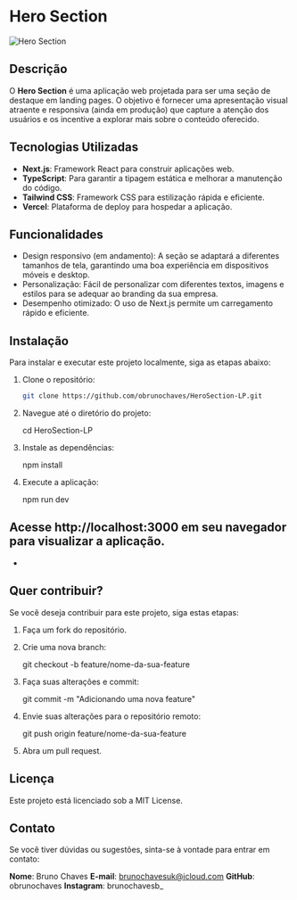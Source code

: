 # Hero Section

![Hero Section](/img-captura.png)


## Descrição

O **Hero Section** é uma aplicação web projetada para ser uma seção de destaque em landing pages. O objetivo é fornecer uma apresentação visual atraente e responsiva (ainda em produção) que capture a atenção dos usuários e os incentive a explorar mais sobre o conteúdo oferecido.

## Tecnologias Utilizadas

- **Next.js**: Framework React para construir aplicações web.
- **TypeScript**: Para garantir a tipagem estática e melhorar a manutenção do código.
- **Tailwind CSS**: Framework CSS para estilização rápida e eficiente.
- **Vercel**: Plataforma de deploy para hospedar a aplicação.

## Funcionalidades

- Design responsivo (em andamento): A seção se adaptará a diferentes tamanhos de tela, garantindo uma boa experiência em dispositivos móveis e desktop.
- Personalização: Fácil de personalizar com diferentes textos, imagens e estilos para se adequar ao branding da sua empresa.
- Desempenho otimizado: O uso de Next.js permite um carregamento rápido e eficiente.

## Instalação

Para instalar e executar este projeto localmente, siga as etapas abaixo:

1. Clone o repositório:

   ```bash
   git clone https://github.com/obrunochaves/HeroSection-LP.git

   
2. Navegue até o diretório do projeto:

    cd HeroSection-LP

3. Instale as dependências:

    npm install

4. Execute a aplicação:

    npm run dev

Acesse http://localhost:3000 em seu navegador para visualizar a aplicação.
-
-
## Quer contribuir?

Se você deseja contribuir para este projeto, siga estas etapas:

1. Faça um fork do repositório.

2. Crie uma nova branch:

    git checkout -b feature/nome-da-sua-feature

3. Faça suas alterações e commit:

    git commit -m "Adicionando uma nova feature"

4. Envie suas alterações para o repositório remoto:

    git push origin feature/nome-da-sua-feature

5. Abra um pull request.

## Licença
Este projeto está licenciado sob a MIT License.

## Contato
Se você tiver dúvidas ou sugestões, sinta-se à vontade para entrar em contato:

**Nome**: Bruno Chaves
**E-mail**: brunochavesuk@icloud.com
**GitHub**: obrunochaves
**Instagram**: brunochavesb_